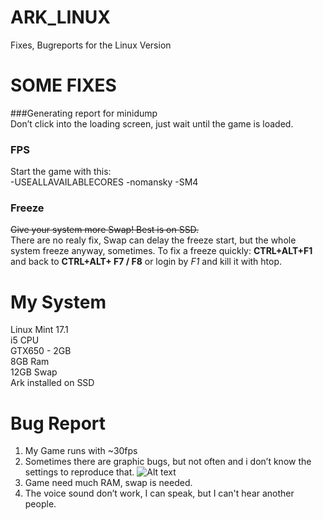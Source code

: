 # ARK_LINUX
Fixes, Bugreports for the Linux Version

# SOME FIXES
###Generating report for minidump  
Don’t click into the loading screen, just wait until the game is loaded.

### FPS
Start the game with this:  
-USEALLAVAILABLECORES -nomansky -SM4

### Freeze
~~Give your system more Swap! Best is on SSD.~~  
There are no realy fix, Swap can delay the freeze start, but the whole system freeze anyway, sometimes.
To fix a freeze quickly: **CTRL+ALT+F1** and back to **CTRL+ALT+ F7 / F8** or login by *F1* and kill it with htop.

# My System
Linux Mint 17.1  
i5 CPU  
GTX650 - 2GB  
8GB Ram  
12GB Swap  
Ark installed on SSD

# Bug Report
1. My Game runs with ~30fps
2. Sometimes there are graphic bugs, but not often and i don’t know the settings to reproduce that.
![Alt text](http://f.666kb.com/i/d10hv0rm5epau6rp7.png)
3. Game need much RAM, swap is needed.
4. The voice sound don’t work, I can speak, but I can't hear another people.
